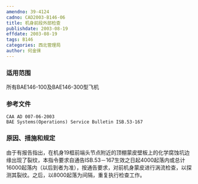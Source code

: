```yaml
---
amendno: 39-4124
cadno: CAD2003-B146-06
title: 机身前段外部检查
publishdate: 2003-08-19
effdate: 2003-08-19
tags: B146
categories: 西北管理局
author: 何金徕
---
```


### 适用范围 
所有BAE146-100及BAE146-300型飞机

### 参考文件
    CAA AD 007-06-2003 
    BAE Systems(Operations) Service Bulletin ISB.53-167 

### 原因、措施和规定 
由于有报告指出，在机身19框前端头节点附近的顶棚蒙皮壁板上的化学腐蚀坑边缘出现了裂纹，本指令要求自通告ISB.53－167生效之日起4000起落内或总计16000起落内（以后到者为准），按通告要求，对前机身蒙皮进行涡流检查，以探测其裂纹。之后，以8000起落为间隔，重复执行检查工作。
